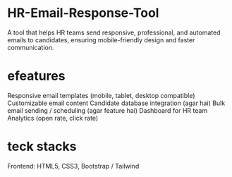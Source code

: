 # HR-Email-Response-Tool
A tool that helps HR teams send responsive, professional, and automated emails to candidates, ensuring mobile-friendly design and faster communication.
# efeatures
Responsive email templates (mobile, tablet, desktop compatible)
Customizable email content
Candidate database integration (agar hai)
Bulk email sending / scheduling (agar feature hai)
Dashboard for HR team
Analytics (open rate, click rate)
# teck stacks
Frontend: HTML5, CSS3, Bootstrap / Tailwind
